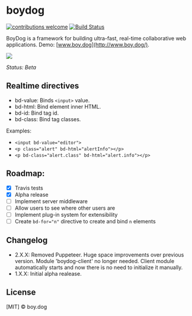﻿# boydog

[![contributions welcome](https://img.shields.io/badge/contributions-welcome-brightgreen.svg?style=flat)](https://github.com/boydoglabs/boydog-demo)
[![Build Status](https://travis-ci.org/boydoglabs/boydog-demo.png?branch=master)](https://travis-ci.org/boydoglabs/boydog-demo)

BoyDog is a framework for building ultra-fast, real-time collaborative web applications. Demo: [www.boy.dog](http://www.boy.dog/).

![](https://raw.githubusercontent.com/boydoglabs/boydog-demo/master/sample.gif)

*Status: Beta*

## Realtime directives

 - bd-value: Binds `<input>` value.
 - bd-html: Bind element inner HTML.
 - bd-id: Bind tag id.
 - bd-class: Bind tag classes.

Examples:
 - `<input bd-value="editor">`
 - `<p class="alert" bd-html="alertInfo"></p>`
 - `<p bd-class="alert.class" bd-html="alert.info"></p>`

## Roadmap:

 - [x] Travis tests
 - [x] Alpha release
 - [ ] Implement server middleware
 - [ ] Allow users to see where other users are
 - [ ] Implement plug-in system for extensibility
 - [ ] Create `bd-for="n"` directive to create and bind `n` elements

## Changelog

 - 2.X.X: Removed Puppeteer. Huge space improvements over previous version. Module 'boydog-client' no longer needed. Client module automatically starts and now there is no need to initialize it manually.
 - 1.X.X: Initial alpha realease.

## License

[MIT] © boy.dog